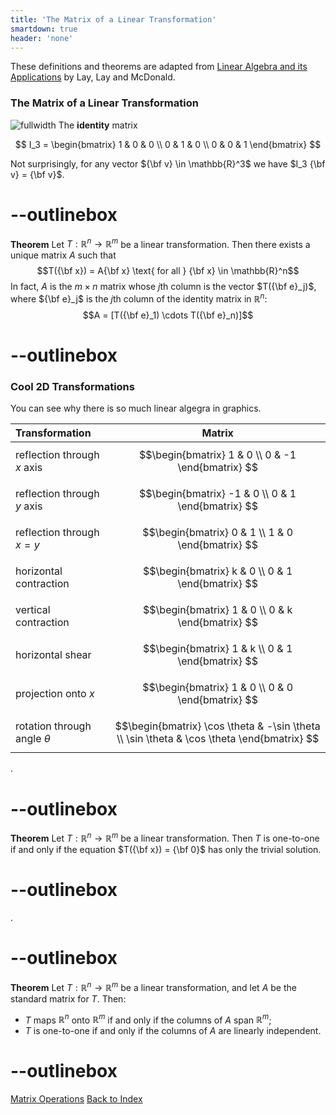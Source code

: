 ```yaml
---
title: 'The Matrix of a Linear Transformation'
smartdown: true
header: 'none'
---
```


These definitions and theorems are adapted from [Linear Algebra and its Applications](https://www.cartagena99.com/recursos/alumnos/temarios/210609113348-Linear%20Algebra%20and%20its%20applications.pdf) by Lay, Lay and McDonald.

### The Matrix of a Linear Transformation

![fullwidth](https://www.youtube.com/watch?v=rHLEWRxRGiM&list=PLZHQObOWTQDPD3MizzM2xVFitgF8hE_ab&index=5)
The **identity** matrix 

$$ I_3 = 
\begin{bmatrix}
1 & 0 & 0 \\
0 & 1 & 0 \\
0 & 0 & 1 
\end{bmatrix}
$$

Not surprisingly, for any vector ${\bf v} \in \mathbb{R}^3$ we have $I_3 {\bf v} = {\bf v}$.

# --outlinebox
**Theorem** Let $T:\mathbb{R}^n \rightarrow \mathbb{R}^m$ be a linear transformation.  Then there exists a unique matrix $A$ such that $$T({\bf x}) = A{\bf x} \text{  for all } {\bf x} \in \mathbb{R}^n$$
In fact, $A$ is the $m \times n$ matrix whose $j$th column is the vector $T({\bf e}_j)$, where ${\bf e}_j$ is the $j$th column of the identity matrix in $\mathbb{R}^n$: $$A = [T({\bf e}_1) \cdots T({\bf e}_n)]$$
# --outlinebox

### Cool 2D Transformations
You can see why there is so much linear algegra in graphics.  

| Transformation | Matrix         |
|:---------------| :-------------:|
| reflection through $x$ axis   | $$\begin{bmatrix} 1 & 0 \\ 0 & -1 \end{bmatrix} $$|
| reflection through $y$ axis   | $$\begin{bmatrix} -1 & 0 \\ 0 & 1 \end{bmatrix} $$|
| reflection through $x=y$      | $$\begin{bmatrix} 0 & 1 \\ 1 & 0 \end{bmatrix} $$|
| horizontal contraction        | $$\begin{bmatrix} k & 0 \\ 0 & 1 \end{bmatrix} $$|
| vertical contraction          | $$\begin{bmatrix} 1 & 0 \\ 0 & k \end{bmatrix} $$|
| horizontal shear              | $$\begin{bmatrix} 1 & k \\ 0 & 1 \end{bmatrix} $$|
| projection onto $x$           | $$\begin{bmatrix} 1 & 0 \\ 0 & 0 \end{bmatrix} $$|
| rotation through angle $\theta$ | $$\begin{bmatrix} \cos \theta & -\sin \theta \\ \sin \theta & \cos \theta \end{bmatrix} $$|

.
# --outlinebox
**Theorem** Let $T:\mathbb{R}^n \rightarrow \mathbb{R}^m$ be a linear transformation. Then $T$ is one-to-one if and only if the equation $T({\bf x}) = {\bf 0}$ has only the trivial solution.
# --outlinebox
.
# --outlinebox
**Theorem** Let $T:\mathbb{R}^n \rightarrow \mathbb{R}^m$ be a linear transformation, and let $A$ be the standard matrix for $T$. Then:
 - $T$ maps $\mathbb{R}^n$ onto $\mathbb{R}^m$ if and only if the columns of $A$ span $\mathbb{R}^m$;
 - $T$ is one-to-one if and only if the columns of $A$ are linearly independent.
# --outlinebox

[Matrix Operations](/pages/LA8)
[Back to Index](/pages/andre)